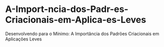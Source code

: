 # A-Import-ncia-dos-Padr-es-Criacionais-em-Aplica-es-Leves
Desenvolvendo para o Mínimo: A Importância dos Padrões Criacionais em Aplicações Leves

